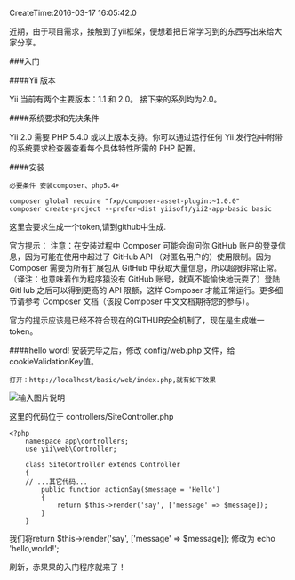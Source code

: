 CreateTime:2016-03-17 16:05:42.0

近期，由于项目需求，接触到了yii框架，便想着把日常学习到的东西写出来给大家分享。

###入门

####Yii 版本

Yii 当前有两个主要版本：1.1 和 2.0。
接下来的系列均为2.0。

####系统要求和先决条件

Yii 2.0 需要 PHP 5.4.0 或以上版本支持。你可以通过运行任何 Yii 发行包中附带的系统要求检查器查看每个具体特性所需的 PHP 配置。

####安装
    
    必要条件 安装composer、php5.4+

```
composer global require "fxp/composer-asset-plugin:~1.0.0"
composer create-project --prefer-dist yiisoft/yii2-app-basic basic
```

这里会要求生成一个token,请到github中生成.

官方提示：
    注意：在安装过程中 Composer 可能会询问你 GitHub 账户的登录信息，因为可能在使用中超过了 GitHub API （对匿名用户的）使用限制。因为 Composer 需要为所有扩展包从 GitHub 中获取大量信息，所以超限非常正常。（译注：也意味着作为程序猿没有 GitHub 账号，就真不能愉快地玩耍了）登陆 GitHub 之后可以得到更高的 API 限额，这样 Composer 才能正常运行。更多细节请参考 Composer 文档（该段 Composer 中文文档期待您的参与）。

官方的提示应该是已经不符合现在的GITHUB安全机制了，现在是生成唯一token。

####hello word!
    安装完毕之后，修改 config/web.php 文件，给 cookieValidationKey值。
    
    打开：http://localhost/basic/web/index.php,就有如下效果

![输入图片说明](http://www.yiichina.com/docs/guide/2.0/images/start-app-installed.png "在这里输入图片标题")

这里的代码位于 controllers/SiteController.php

```
<?php
    namespace app\controllers;
    use yii\web\Controller;

    class SiteController extends Controller
    {
    // ...其它代码...
        public function actionSay($message = 'Hello')
        {
            return $this->render('say', ['message' => $message]);
        }
    }
```

我们将return $this->render('say', ['message' => $message]);  修改为
    echo 'hello,world!';

刷新，赤果果的入门程序就来了！